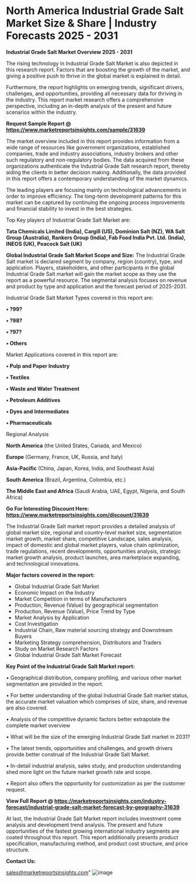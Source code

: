  # North America Industrial Grade Salt Market Size & Share | Industry Forecasts 2025 - 2031

<Strong> Industrial Grade Salt Market Overview 2025 - 2031</strong>

The rising technology in Industrial Grade Salt Market is also depicted in this research report. Factors that are boosting the growth of the market, and giving a positive push to thrive in the global market is explained in detail.

Furthermore, the report highlights on emerging trends, significant drivers, challenges, and opportunities, providing all necessary data for thriving in the industry. This report market research offers a comprehensive perspective, including an in-depth analysis of the present and future scenarios within the industry.

<strong>Request Sample Report @ <a href=https://www.marketreportsinsights.com/sample/31639>https://www.marketreportsinsights.com/sample/31639</a></strong>

The market overview included in this report provides information from a wide range of resources like government organizations, established companies, trade and industry associations, industry brokers and other such regulatory and non-regulatory bodies. The data acquired from these organizations authenticate the Industrial Grade Salt research report, thereby aiding the clients in better decision making. Additionally, the data provided in this report offers a contemporary understanding of the market dynamics.

The leading players are focusing mainly on technological advancements in order to improve efficiency. The long-term development patterns for this market can be captured by continuing the ongoing process improvements and financial stability to invest in the best strategies.

Top Key players of Industrial Grade Salt Market are:

<strong>Tata Chemicals Limited (India), Cargill (US), Dominion Salt (NZ), WA Salt Group (Australia), Rankers Group (India), Fab Food India Pvt. Ltd. (India), INEOS (UK), Peacock Salt (UK)</strong>

<strong><b>Global Industrial Grade Salt Market Scope and Size:</b></strong>
The Industrial Grade Salt market is declared segment by company, region (country), type, and application. Players, stakeholders, and other participants in the global Industrial Grade Salt market will gain the market scope as they use the report as a powerful resource. The segmental analysis focuses on revenue and product by type and application and the forecast period of 2025-2031.

Industrial Grade Salt Market Types covered in this report are:

<strong>• ?99?

• ?98?

• ?97?

• Others</strong>

Market Applications covered in this report are:

<strong>• Pulp and Paper Industry

• Textiles

• Waste and Water Treatment

• Petroleum Additives

• Dyes and Intermediates

• Pharmaceuticals</strong> 

Regional Analysis

<strong>North America</strong> (the United States, Canada, and Mexico)

<strong>Europe</strong> (Germany, France, UK, Russia, and Italy)

<strong>Asia-Pacific</strong> (China, Japan, Korea, India, and Southeast Asia)

<strong>South America</strong> (Brazil, Argentina, Colombia, etc.)

<strong>The Middle East and Africa</strong> (Saudi Arabia, UAE, Egypt, Nigeria, and South Africa)

<strong>Go For Interesting Discount Here: <a href=https://www.marketreportsinsights.com/discount/31639>https://www.marketreportsinsights.com/discount/31639</a></strong>

The Industrial Grade Salt market report provides a detailed analysis of global market size, regional and country-level market size, segmentation market growth, market share, competitive Landscape, sales analysis, impact of domestic and global market players, value chain optimization, trade regulations, recent developments, opportunities analysis, strategic market growth analysis, product launches, area marketplace expanding, and technological innovations.

<strong><b>Major factors covered in the report:</b></strong>
<ul>
  <li>Global Industrial Grade Salt Market </li>
  <li>Economic Impact on the Industry</li>
  <li>Market Competition in terms of Manufacturers</li>
  <li>Production, Revenue (Value) by geographical segmentation</li>
  <li>Production, Revenue (Value), Price Trend by Type</li>
  <li>Market Analysis by Application</li>
  <li>Cost Investigation</li>
  <li>Industrial Chain, Raw material sourcing strategy and Downstream Buyers</li>
  <li>Marketing Strategy comprehension, Distributors and Traders</li>
  <li>Study on Market Research Factors</li>
  <li>Global Industrial Grade Salt Market Forecast</li>
</ul>

<strong><b>Key Point of the Industrial Grade Salt Market report:</b></strong>

• Geographical distribution, company profiling, and various other market segmentation are provided in the report.

• For better understanding of the global Industrial Grade Salt market status, the accurate market valuation which comprises of size, share, and revenue are also covered.

• Analysis of the competitive dynamic factors better extrapolate the complete market overview

• What will be the size of the emerging Industrial Grade Salt market in 2031?

• The latest trends, opportunities and challenges, and growth drivers provide better construal of the Industrial Grade Salt Market.

• In-detail industrial analysis, sales study, and production understanding shed more light on the future market growth rate and scope.

• Report also offers the opportunity for customization as per the customer request.

<strong><b>View Full Report @ <a href=https://marketreportsinsights.com/industry-forecast/industrial-grade-salt-market-forecast-by-geography-31639>https://marketreportsinsights.com/industry-forecast/industrial-grade-salt-market-forecast-by-geography-31639</a></b></strong>


At last, the Industrial Grade Salt Market report includes investment come analysis and development trend analysis. The present and future opportunities of the fastest growing international industry segments are coated throughout this report. This report additionally presents product specification, manufacturing method, and product cost structure, and price structure.

<strong>Contact Us:</strong>

sales@marketreportsinsights.com"
![image](https://github.com/user-attachments/assets/039054fe-1127-4d50-b93a-486be75ab56d)
